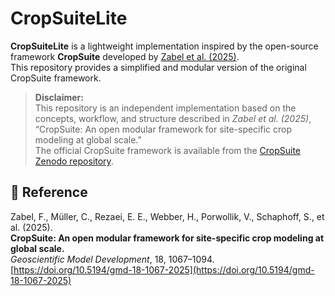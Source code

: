 # CropSuiteLite

**CropSuiteLite** is a lightweight implementation inspired by the open-source framework **CropSuite** developed by [Zabel et al. (2025)](https://gmd.copernicus.org/articles/18/1067/2025/).  
This repository provides a simplified and modular version of the original CropSuite framework.



> **Disclaimer:**  
> This repository is an independent implementation based on the concepts, workflow, and structure described in *Zabel et al. (2025)*, “CropSuite: An open modular framework for site-specific crop modeling at global scale.”  
> The official CropSuite framework is available from the [CropSuite Zenodo repository](https://zenodo.org/records/16759895).


## 📘 Reference
Zabel, F., Müller, C., Rezaei, E. E., Webber, H., Porwollik, V., Schaphoff, S., et al. (2025).  
**CropSuite: An open modular framework for site-specific crop modeling at global scale.**  
*Geoscientific Model Development*, 18, 1067–1094.  
[https://doi.org/10.5194/gmd-18-1067-2025](https://doi.org/10.5194/gmd-18-1067-2025)


